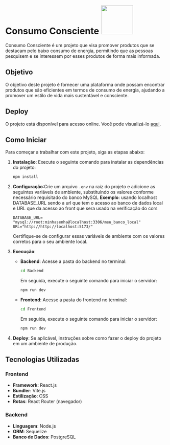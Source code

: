 # Consumo Consciente <img src="https://i.im.ge/2024/04/14/ZTlDp8.1edd2f03-867f-430e-a181-228d71f58135-removebg-preview-1.png" width=100px  height=90px>

Consumo Consciente é um projeto que visa promover produtos que se destacam pelo baixo consumo de energia, permitindo que as pessoas pesquisem e se interessem por esses produtos de forma mais informada.

## Objetivo

O objetivo deste projeto é fornecer uma plataforma onde  possam encontrar produtos que são eficientes em termos de consumo de energia, ajudando a promover um estilo de vida mais sustentável e consciente.
## Deploy

O projeto está disponível para acesso online. Você pode visualizá-lo [aqui](https://consumo-consciente-3.onrender.com/).


## Como Iniciar

Para começar a trabalhar com este projeto, siga as etapas abaixo:

1. **Instalação**: Execute o seguinte comando para instalar as dependências do projeto:
    ```bash
    npm install
    ```

2. **Configuração**:Crie um arquivo `.env` na raiz do projeto e adicione as seguintes variáveis de ambiente, substituindo os valores conforme necessário requisitado do banco MySQL
   **Exemplo**: usando localhost  DATABASE_URL sendo a url que tem o acesso ao banco de dados local e URL que da acesso ao front que sera usado na verificação do cors
    ```
    DATABASE_URL= "mysql://root:minhasenha@localhost:3306/meu_banco_local"
    URL="http://http://localhost:5173/"
    ```

    Certifique-se de configurar essas variáveis de ambiente com os valores corretos para o seu ambiente local.
3.  **Execução**:
    - **Backend**: Acesse a pasta do backend no terminal:
        ```bash
        cd Backend
        ```
      Em seguida, execute o seguinte comando para iniciar o servidor:
        ```bash
        npm run dev
        ```

    - **Frontend**: Acesse a pasta do frontend no terminal:
        ```bash
        cd Frontend
        ```
      Em seguida, execute o seguinte comando para iniciar o servidor:
        ```bash
        npm run dev
        ```

5. **Deploy**: Se aplicável, instruções sobre como fazer o deploy do projeto em um ambiente de produção.

## Tecnologias Utilizadas

### Frontend
- **Framework**: React.js
- **Bundler**: Vite.js
- **Estilização**: CSS
- **Rotas**: React Router (navegador)

### Backend
- **Linguagem**: Node.js
- **ORM**: Sequelize
- **Banco de Dados**: PostgreSQL

<!-- ## Contribuição

Instruções sobre como os desenvolvedores podem contribuir para o projeto. Isso pode incluir informações sobre como reportar bugs, solicitar novas funcionalidades e enviar pull requests.

## Licença

Declare a licença sob a qual o projeto está disponível. Isso pode ser crucial para que outras pessoas saibam como podem usar e distribuir o código. Exemplos comuns de licenças incluem MIT, Apache 2.0, GPL, entre outras.

## Contato

Informações de contato do(s) mantenedor(es) do projeto, como e-mail ou links para redes sociais. -->
